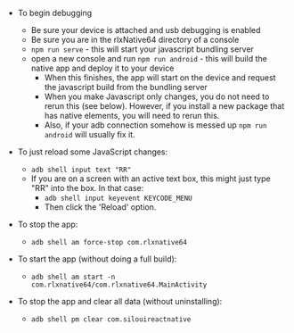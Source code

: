 -   To begin debugging

    -   Be sure your device is attached and usb debugging is enabled
    -   Be sure you are in the rlxNative64 directory of a console
    -   `npm run serve` - this will start your javascript bundling server
    -   open a new console and run `npm run android` - this will build the native app and deploy it to your device
        -   When this finishes, the app will start on the device and request the javascript build from the bundling server
        -   When you make Javascript only changes, you do not need to rerun this (see below). However, if you install a new package that has native elements, you will need to rerun this.
        -   Also, if your adb connection somehow is messed up `npm run android` will usually fix it.

-   To just reload some JavaScript changes:
    -   `adb shell input text "RR"`
    -   If you are on a screen with an active text box, this might just type "RR" into the box. In that case:
        -   `adb shell input keyevent KEYCODE_MENU`
        -   Then click the 'Reload' option.
-   To stop the app:
    -   `adb shell am force-stop com.rlxnative64`
-   To start the app (without doing a full build):
    -   `adb shell am start -n com.rlxnative64/com.rlxnative64.MainActivity`
-   To stop the app and clear all data (without uninstalling):
    -   `adb shell pm clear com.silouireactnative`
